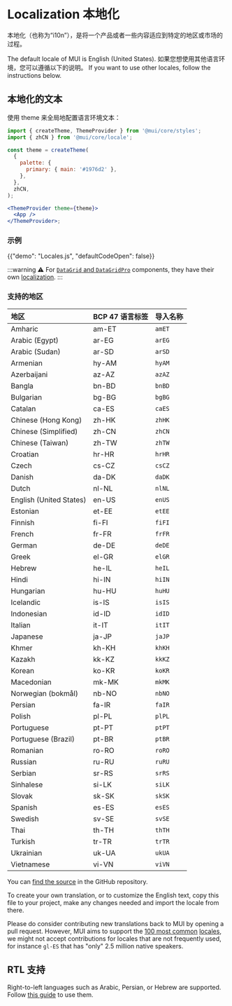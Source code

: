 # Localization 本地化

<p class="description">本地化（也称为“i10n”），是将一个产品或者一些内容适应到特定的地区或市场的过程。</p>

The default locale of MUI is English (United States). 如果您想使用其他语言环境，您可以遵循以下的说明。 If you want to use other locales, follow the instructions below.

## 本地化的文本

使用 theme 来全局地配置语言环境文本：

```jsx
import { createTheme, ThemeProvider } from '@mui/core/styles';
import { zhCN } from '@mui/core/locale';

const theme = createTheme(
  {
    palette: {
      primary: { main: '#1976d2' },
    },
  },
  zhCN,
);

<ThemeProvider theme={theme}>
  <App />
</ThemeProvider>;
```

### 示例

{{"demo": "Locales.js", "defaultCodeOpen": false}}

:::warning
⚠️ For [`DataGrid` and `DataGridPro`](/x/react-data-grid/) components, they have their own [localization](/x/react-data-grid/localization/).
:::

### 支持的地区

| 地区                      | BCP 47 语言标签 | 导入名称   |
|:----------------------- |:----------- |:------ |
| Amharic                 | am-ET       | `amET` |
| Arabic (Egypt)          | ar-EG       | `arEG` |
| Arabic (Sudan)          | ar-SD       | `arSD` |
| Armenian                | hy-AM       | `hyAM` |
| Azerbaijani             | az-AZ       | `azAZ` |
| Bangla                  | bn-BD       | `bnBD` |
| Bulgarian               | bg-BG       | `bgBG` |
| Catalan                 | ca-ES       | `caES` |
| Chinese (Hong Kong)     | zh-HK       | `zhHK` |
| Chinese (Simplified)    | zh-CN       | `zhCN` |
| Chinese (Taiwan)        | zh-TW       | `zhTW` |
| Croatian                | hr-HR       | `hrHR` |
| Czech                   | cs-CZ       | `csCZ` |
| Danish                  | da-DK       | `daDK` |
| Dutch                   | nl-NL       | `nlNL` |
| English (United States) | en-US       | `enUS` |
| Estonian                | et-EE       | `etEE` |
| Finnish                 | fi-FI       | `fiFI` |
| French                  | fr-FR       | `frFR` |
| German                  | de-DE       | `deDE` |
| Greek                   | el-GR       | `elGR` |
| Hebrew                  | he-IL       | `heIL` |
| Hindi                   | hi-IN       | `hiIN` |
| Hungarian               | hu-HU       | `huHU` |
| Icelandic               | is-IS       | `isIS` |
| Indonesian              | id-ID       | `idID` |
| Italian                 | it-IT       | `itIT` |
| Japanese                | ja-JP       | `jaJP` |
| Khmer                   | kh-KH       | `khKH` |
| Kazakh                  | kk-KZ       | `kkKZ` |
| Korean                  | ko-KR       | `koKR` |
| Macedonian              | mk-MK       | `mkMK` |
| Norwegian (bokmål)      | nb-NO       | `nbNO` |
| Persian                 | fa-IR       | `faIR` |
| Polish                  | pl-PL       | `plPL` |
| Portuguese              | pt-PT       | `ptPT` |
| Portuguese (Brazil)     | pt-BR       | `ptBR` |
| Romanian                | ro-RO       | `roRO` |
| Russian                 | ru-RU       | `ruRU` |
| Serbian                 | sr-RS       | `srRS` |
| Sinhalese               | si-LK       | `siLK` |
| Slovak                  | sk-SK       | `skSK` |
| Spanish                 | es-ES       | `esES` |
| Swedish                 | sv-SE       | `svSE` |
| Thai                    | th-TH       | `thTH` |
| Turkish                 | tr-TR       | `trTR` |
| Ukrainian               | uk-UA       | `ukUA` |
| Vietnamese              | vi-VN       | `viVN` |

<!-- #default-branch-switch -->

You can [find the source](https://github.com/mui/material-ui/blob/master/packages/mui-material/src/locale/index.ts) in the GitHub repository.

To create your own translation, or to customize the English text, copy this file to your project, make any changes needed and import the locale from there.

Please do consider contributing new translations back to MUI by opening a pull request. However, MUI aims to support the [100 most common](https://en.wikipedia.org/wiki/List_of_languages_by_number_of_native_speakers) [locales](https://www.ethnologue.com/guides/ethnologue200), we might not accept contributions for locales that are not frequently used, for instance `gl-ES` that has "only" 2.5 million native speakers.

## RTL 支持

Right-to-left languages such as Arabic, Persian, or Hebrew are supported. Follow [this guide](/material-ui/guides/right-to-left/) to use them.
